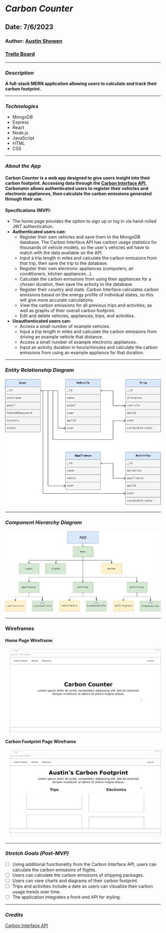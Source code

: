 # **_Carbon Counter_**

## Date: 7/6/2023

### Author: [Austin Showen](https://github.com/austin-showen)

### [Trello Board](https://trello.com/b/aU2H0Ynd/carbon-counter)

---

### **_Description_**

**A full-stack MERN application allowing users to calculate and track their carbon footprint.**

---

### **_Technologies_**

- MongoDB
- Express
- React
- Node.js
- JavaScript
- HTML
- CSS

---

### **_About the App_**

#### Carbon Counter is a web app designed to give users insight into their carbon footprint. Accessing data through the [Carbon Interface API](https://docs.carboninterface.com/#/), Carbonator allows authenticated users to register their vehicles and electronic appliances, then calculate the carbon emissions generated through their use.

#### Specifications (MVP):

- The home page provides the option to sign up or log in via hand-rolled JWT authentication.
- **Authenticated users can:**
    - Register their own vehicles and save them to the MongoDB database. The Carbon Interface API has carbon usage statistics for thousands of vehicle models, so the user's vehicles will have to match with the data available on the API.
    - Input a trip length in miles and calculate the carbon emissions from that trip, then save the trip to the database.
    - Register their own electronic appliances (computers, air conditioners, kitchen appliances...).
    - Calculate the carbon emissions from using their appliances for a chosen duration, then save the activity to the database.
    - Register their country and state. Carbon Interface calculates carbon emissions based on the energy profile of individual states, so this will give more accurate calculations.
    - View the carbon emissions for all previous trips and activities, as well as graphs of their overall carbon footprint.
    - Edit and delete vehicles, appliances, trips, and activities.
- **Unauthenticated users can:**
    - Access a small number of example vehicles.
    - Input a trip length in miles and calculate the carbon emissions from driving an example vehicle that distance.
    - Access a small number of example electronic appliances.
    - Input an activity duration in hours/minutes and calculate the carbon emissions from using an example appliance for that duration.

---

### **_Entity Relationship Diagram_**

#### ![Entity Relationship Diagram](assets/entity_relationship_diagram.png)

---

### **_Component Hierarchy Diagram_**

#### ![Component Hierarchy Diagram](assets/component_hierarchy_diagram.png)

---

### Wireframes

#### Home Page Wireframe
#### ![Home Page Wireframe](assets/wireframe1.png)

#### Carbon Footprint Page Wireframe
#### ![Carbon Footprint Page Wireframe](assets/wireframe2.png)

---

### **_Stretch Goals (Post-MVP)_**

- [ ] Using additional functionality from the Carbon Interface API, users can calculate the carbon emissions of flights.
- [ ] Users can calculate the carbon emissions of shipping packages.
- [ ] Users can view charts and diagrams of their carbon footprint.
- [ ] Trips and activities include a date so users can visualize their carbon usage trends over time.
- [ ] The application integrates a front-end API for styling.

---

### **_Credits_**

[Carbon Interface API](https://docs.carboninterface.com/#/)
